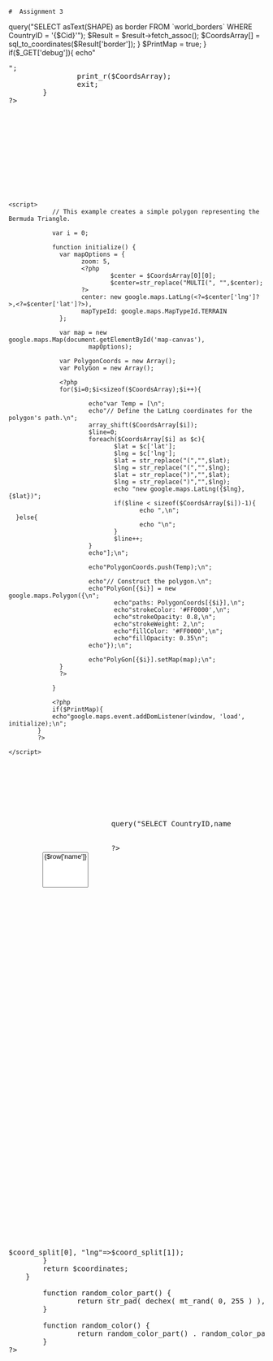 ~~~
#  Assignment 3

~~~


<?php  // Create connection
        $con=mysqli_connect("localhost","rmukherjee","Rohitjee24","rmukherjee");

        // Check connection
        if (mysqli_connect_errno()) {
          echo "Failed to connect to MySQL: " . mysqli_connect_error();
        }

        unset($Coords);

        if(isset($_POST['Countries'])){
                foreach($_POST['Countries'] as $Cid){
                        $result = $con->query("SELECT asText(SHAPE) as border
                                                                   FROM `world_borders`
                                                                   WHERE CountryID = '{$Cid}'");

                        $Result = $result->fetch_assoc();

                        $CoordsArray[] = sql_to_coordinates($Result['border']);
                }
                $PrintMap = true;
        }
        if($_GET['debug']){
                echo"<pre>";
                print_r($CoordsArray);
                exit;
        }
?>
<!DOCTYPE html>
<html>
  <head>
    <meta name="viewport" content="initial-scale=1.0, user-scalable=no">
    <meta charset="utf-8">
    <title>Simple Polygon</title>
    <style>
      #map-canvas {
        height: 600px;
        margin: 0px;
        padding: 0px
      }
    </style>
    <script src="https://maps.googleapis.com/maps/api/js?v=3.exp"></script>

    <script>
                // This example creates a simple polygon representing the Bermuda Triangle.

                var i = 0;

                function initialize() {
                  var mapOptions = {
                        zoom: 5,
                        <?php
                                $center = $CoordsArray[0][0];
								$center=str_replace("MULTI(", "",$center);
                        ?>
                        center: new google.maps.LatLng(<?=$center['lng']?>,<?=$center['lat']?>),
                        mapTypeId: google.maps.MapTypeId.TERRAIN
                  };

                  var map = new google.maps.Map(document.getElementById('map-canvas'),
                          mapOptions);

                  var PolygonCoords = new Array();
				  var PolyGon = new Array();

                  <?php
                  for($i=0;$i<sizeof($CoordsArray);$i++){

                          echo"var Temp = [\n";
                          echo"// Define the LatLng coordinates for the polygon's path.\n";
                          array_shift($CoordsArray[$i]);
                          $line=0;
                          foreach($CoordsArray[$i] as $c){
                                 $lat = $c['lat'];
                                 $lng = $c['lng'];
                                 $lat = str_replace("(","",$lat);
                                 $lng = str_replace("(","",$lng);
                                 $lat = str_replace(")","",$lat);
                                 $lng = str_replace(")","",$lng);
                                 echo "new google.maps.LatLng({$lng},{$lat})";
                                 if($line < sizeof($CoordsArray[$i])-1){
                                        echo ",\n";
      }else{
                                        echo "\n";
                                 }
                                 $line++;
                          }
                          echo"];\n";

                          echo"PolygonCoords.push(Temp);\n";

                          echo"// Construct the polygon.\n";
                          echo"PolyGon[{$i}] = new google.maps.Polygon({\n";
                                 echo"paths: PolygonCoords[{$i}],\n";
                                 echo"strokeColor: '#FF0000',\n";
                                 echo"strokeOpacity: 0.8,\n";
                                 echo"strokeWeight: 2,\n";
                                 echo"fillColor: '#FF0000',\n";
                                 echo"fillOpacity: 0.35\n";
                          echo"});\n";

                          echo"PolyGon[{$i}].setMap(map);\n";
                  }
                  ?>

                }

                <?php
                if($PrintMap){
                echo"google.maps.event.addDomListener(window, 'load', initialize);\n";
            }
            ?>

    </script>
  </head>
  <body>
        <div>
                <form action="<?=$_SERVER['PHP_SELF']?>" method="POST">
                        <?php
                        $result = $con->query("SELECT CountryID,name
                                                                   FROM `world_borders`
                                                                   ORDER BY name");
                        ?>
        <select name="Countries[]"  multiple="multiple">
                        <?php
                        while($row = $result->fetch_assoc()){
                                echo"\t\t<option value=\"{$row['CountryID']}\">{$row['name']}</option>\n";
                        }
                        ?>
                        <input type="submit" name="submit" value="Get Country">
                </form>
        </div>
    <div id="map-canvas"></div>
  </body>
</html>

<?php
function sql_to_coordinates($blob)
    {
        $blob = str_replace("))", "", str_replace("POLYGON((", "", $blob));
        $coords = explode(",", $blob);
        $coordinates = array();
        foreach($coords as $coord)
        {
            $coord_split = explode(" ", $coord);
            $coordinates[]=array("lat"=>$coord_split[0], "lng"=>$coord_split[1]);
        }
        return $coordinates;
    }

        function random_color_part() {
                return str_pad( dechex( mt_rand( 0, 255 ) ), 2, '0', STR_PAD_LEFT);
        }

        function random_color() {
                return random_color_part() . random_color_part() . random_color_part();
        }
?>

~~~
